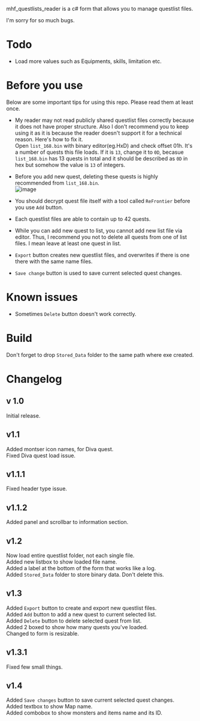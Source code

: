 mhf_questlists_reader is a c# form that allows you to manage questlist files.  

I'm sorry for so much bugs.

# Todo
- Load more values such as Equipments, skills, limitation etc.

# Before you use
Below are some important tips for using this repo. Please read them at least once.  
- My reader may not read publicly shared questlist files correctly because it does not have proper structure. Also I don't recommend you to keep using it as it is because the reader doesn't support it for a technical reason. Here's how to fix it.   
Open `list_168.bin` with binary editor(eg.HxD) and check offset 01h. It's a number of quests this file loads. If it is `13`, change it to `0D`, becasue `list_168.bin` has 13 quests in total and it should be described as `0D` in hex but somehow the value is `13` of integers.

- Before you add new quest, deleting these quests is highly recommended from `list_168.bin`.  
![image](https://user-images.githubusercontent.com/89909040/161503024-52d490b4-1a5c-4ead-a501-85fad5a7457d.png)


- You should decrypt quest file itself with a tool called `ReFrontier` before you use `Add` button.
- Each questlist files are able to contain up to 42 quests.
- While you can add new quest to list, you cannot add new list file via editor. Thus, I recommend you not to delete all quests from one of list files. I mean leave at least one quest in list.  
- `Export` button creates new questlist files, and overwrites if there is one there with the same name files.  
- `Save change` button is used to save current selected quest changes.  

# Known issues
- Sometimes `Delete` button doesn't work correctly.

# Build
Don't forget to drop `Stored_Data` folder to the same path where exe created.

# Changelog

## v 1.0
Initial release.

## v1.1
Added montser icon names, for Diva quest.  
Fixed Diva quest load issue.

## v1.1.1
Fixed header type issue.

## v1.1.2
Added panel and scrollbar to information section.

## v1.2
Now load entire questlist folder, not each single file.  
Added new listbox to show loaded file name.  
Added a label at the bottom of the form that works like a log.  
Added `Stored_Data` folder to store binary data. Don't delete this.

## v1.3
Added `Export` button to create and export new questlist files.  
Added `Add` button to add a new quest to current selected list.  
Added `Delete` button to delete selected quest from list.  
Added 2 boxed to show how many quests you've loaded.  
Changed to form is resizable.

## v1.3.1
Fixed few small things.

## v1.4
Added `Save changes` button to save current selected quest changes.  
Added textbox to show Map name.  
Added combobox to show monsters and items name and its ID.  

